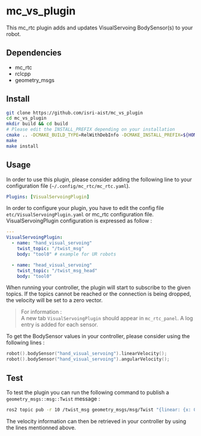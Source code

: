 # mc_vs_plugin

This mc_rtc plugin adds and updates VisualServoing BodySensor(s) to your robot.

## Dependencies

* mc_rtc
* rclcpp
* geometry_msgs

## Install

```bash
git clone https://github.com/isri-aist/mc_vs_plugin
cd mc_vs_plugin
mkdir build && cd build
# Please edit the INSTALL_PREFIX depending on your installation
cmake .. -DCMAKE_BUILD_TYPE=RelWithDebInfo -DCMAKE_INSTALL_PREFIX=${HOME}/workspace/install
make
make install
```

## Usage

In order to use this plugin, please consider adding the following line to your configuration file (`~/.config/mc_rtc/mc_rtc.yaml`).

```yaml
Plugins: [VisualServoingPlugin]
```

In order to configure your plugin, you have to edit the config file `etc/VisualServoingPlugin.yaml` or mc_rtc configuration file.
VisualServoingPlugin configuration is expressed as follow :

```yaml
---
VisualServoingPlugin:
  - name: "hand_visual_servoing"
    twist_topic: "/twist_msg"
    body: "tool0" # example for UR robots

  - name: "head_visual_servoing"
    twist_topic: "/twist_msg_head"
    body: "tool0"
```

When running your controller, the plugin will start to subscribe to the given topics.
If the topics cannot be reached or the connection is being dropped, the velocity will be set to a zero vector.

>
> For information : \
> A new tab `VisualServoingPlugin` should appear in `mc_rtc_panel`. A log entry is added for each sensor.

To get the BodySensor values in your controller, please consider using the following lines :

```cpp
robot().bodySensor("hand_visual_servoing").linearVelocity();
robot().bodySensor("hand_visual_servoing").angularVelocity();
```

## Test

To test the plugin you can run the following command to publish a `geometry_msgs::msg::Twist` message :

```bash
ros2 topic pub -r 10 /twist_msg geometry_msgs/msg/Twist "{linear: {x: 0.1, y: 0.0, z: 0.0}, angular: {x: 0.0, y: 0.0, z: 0.0}}"
```

The velocity information can then be retrieved in your controller by using the lines mentionned above.
